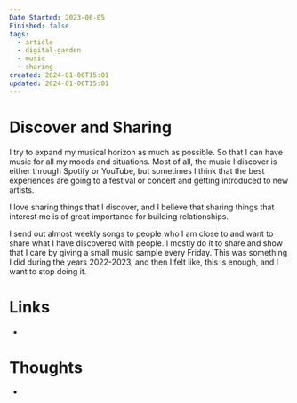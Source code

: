 ```yaml
---
Date Started: 2023-06-05
Finished: false
tags:
  - article
  - digital-garden
  - music
  - sharing
created: 2024-01-06T15:01
updated: 2024-01-06T15:01
---
```

# Discover and Sharing
I try to expand my musical horizon as much as possible. So that I can have music for all my moods and situations. Most of all, the music I discover is either through Spotify or YouTube, but sometimes I think that the best experiences are going to a festival or concert and getting introduced to new artists. 

I love sharing things that I discover, and I believe that sharing things that interest me is of great importance for building relationships. 

I send out almost weekly songs to people who I am close to and want to share what I have discovered with people. I mostly do it to share and show that I care by giving a small music sample every Friday.  This was something I did during the years 2022-2023, and then I felt like, this is enough, and I want to stop doing it. 




# Links
- 

# Thoughts 
- 






